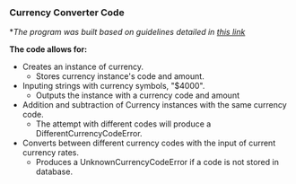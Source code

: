 ### **Currency Converter Code**
**The program was built based on guidelines detailed in [this link](https://github.com/tiyd-rails-2016-01/currency_converter)*

**The code allows for:**
* Creates an instance of currency.
  * Stores currency instance's code and amount.
* Inputing strings with currency symbols, "$4000".
  * Outputs the instance with a currency code and amount
* Addition and subtraction of Currency instances with the same currency code.
  * The attempt with different codes will produce a DifferentCurrencyCodeError.
* Converts between different currency codes with the input of current currency rates.
  * Produces a
 UnknownCurrencyCodeError if a code is not stored in database.
